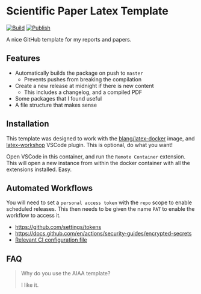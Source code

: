 # Scientific Paper Latex Template
[![Build](https://github.com/iwishiwasaneagle/LatexPaperTemplate/actions/workflows/build.yml/badge.svg)](https://github.com/iwishiwasaneagle/LatexPaperTemplate/actions/workflows/build.yml)
[![Publish](https://github.com/iwishiwasaneagle/LatexPaperTemplate/actions/workflows/publish.yml/badge.svg)](https://github.com/iwishiwasaneagle/LatexPaperTemplate/actions/workflows/publish.yml)


A nice GitHub template for my reports and papers.

## Features

- Automatically builds the package on push to `master`
  - Prevents pushes from breaking the compilation
- Create a new release at midnight if there is new content
  - This includes a changelog, and a compiled PDF
- Some packages that I found useful
- A file structure that makes sense

## Installation

This template was designed to work with the [blang/latex-docker](https://github.com/blang/latex-docker) image, and [latex-workshop](https://marketplace.visualstudio.com/items?itemName=James-Yu.latex-workshop) VSCode plugin. This is optional, do what you want!

Open VSCode in this container, and run the `Remote Container` extension. This will open a new
instance from within the docker container with all the extensions installed. Easy. 

## Automated Workflows

You will need to set a `personal access token` with the `repo` scope to enable scheduled releases. This then needs to be given the name `PAT` to enable the workflow to access it.

- https://github.com/settings/tokens
- https://docs.github.com/en/actions/security-guides/encrypted-secrets
- [Relevant CI configuration file](https://github.com/iwishiwasaneagle/LatexPaperTemplate/blob/e2941bd404f4932ce1199f5704b849eaec57d688/.github/workflows/create-tag.yml#L44)


## FAQ

> Why do you use the AIAA template?
>
> I like it.
